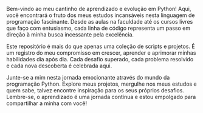 Bem-vindo ao meu cantinho de aprendizado e evolução em Python! Aqui, você encontrará o fruto dos meus estudos incansáveis nesta linguagem de programação fascinante. Desde as aulas na faculdade até os cursos livres que faço com entusiasmo, cada linha de código representa um passo em direção à minha busca incessante pela excelência.

Este repositório é mais do que apenas uma coleção de scripts e projetos. É um registro do meu compromisso em crescer, aprender e aprimorar minhas habilidades dia após dia. Cada desafio superado, cada problema resolvido e cada nova descoberta é celebrada aqui.

Junte-se a mim nesta jornada emocionante através do mundo da programação Python. Explore meus projetos, mergulhe nos meus estudos e quem sabe, talvez encontre inspiração para os seus próprios desafios. Lembre-se, o aprendizado é uma jornada contínua e estou empolgado para compartilhar a minha com você!
